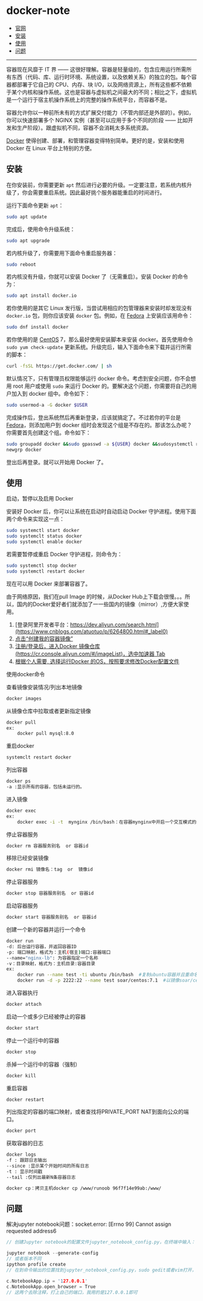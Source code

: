 # docker-note

- [官网](https://www.docker.com)
- [安装](#安装)
- [使用](#使用)
- [问题](#问题)

------

容器现在风靡于 IT 界 —— 这很好理解。容器是轻量级的，包含应用运行所需所有东西（代码、库、运行时环境、系统设置，以及依赖关系）的独立的包。每个容器都部署于它自己的 CPU、内存、块 I/O，以及网络资源上，所有这些都不依赖于某个内核和操作系统。这也是容器与虚拟机之间最大的不同；相比之下，虚拟机是一个运行于宿主机操作系统上的完整的操作系统平台，而容器不是。

容器允许你以一种前所未有的方式扩展交付能力（不管内部还是外部的）。例如，你可以快速部署多个 NGINX 实例（甚至可以应用于多个不同的阶段 —— 比如开发和生产阶段）。跟虚拟机不同，容器不会消耗太多系统资源。

[Docker](https://www.docker.com/) 使得创建、部署，和管理容器变得特别简单。更好的是，安装和使用 Docker 在 Linux 平台上特别的方便。

## 安装

在你安装前，你需要更新 `apt` 然后进行必要的升级。一定要注意，若系统内核升级了，你会需要重启系统。因此最好挑个服务器能重启的时间进行。

运行下面命令更新 `apt`：

```bash
sudo apt update
```

完成后，使用命令升级系统：

```bash
sudo apt upgrade
```

若内核升级了，你需要用下面命令重启服务器：

```bash
sudo reboot
```

若内核没有升级，你就可以安装 Docker 了（无需重启）。安装 Docker 的命令为：

```bash
sudo apt install docker.io
```

若你使用的是其它 Linux 发行版，当尝试用相应的包管理器来安装时却发现没有 `docker.io` 包，则你应该安装 `docker` 包。例如，在 [Fedora](https://getfedora.org/) 上安装应该用命令：

```bash
sudo dnf install docker
```

若你使用的是 [CentOS](https://www.linuxidc.com/topicnews.aspx?tid=14) 7，那么最好使用安装脚本来安装 docker。首先使用命令 `sudo yum check-update` 更新系统。升级完后，输入下面命令来下载并运行所需的脚本：

```bash
curl -fsSL https://get.docker.com/ | sh
```

默认情况下，只有管理员权限能够运行 docker 命令。考虑到安全问题，你不会想用 root 用户或使用 `sudo` 来运行 Docker 的。要解决这个问题，你需要将自己的用户加入到 docker 组中。命令如下：

```bash
sudo usermod-a -G docker $USER
```

完成操作后，登出系统然后再重新登录，应该就搞定了。不过若你的平台是 [Fedora](https://www.linuxidc.com/topicnews.aspx?tid=5)，则添加用户到 docker 组时会发现这个组是不存在的。那该怎么办呢？你需要首先创建这个组。命令如下：

```bash
sudo groupadd docker &&sudo gpasswd -a ${USER} docker &&sudosystemctl restart docker
newgrp docker
```

登出后再登录。就可以开始用 Docker 了。

## 使用

启动，暂停以及启用 Docker

安装好 Docker 后，你可以让系统在启动时自动启动 Docker 守护进程。使用下面两个命令来实现这一点：

```bash
sudo systemctl start docker
sudo systemclt status docker
sudo systemctl enable docker
```

若需要暂停或重启 Docker 守护进程，则命令为：

```bash
sudo systemctl stop docker
sudo systemctl restart docker
```

现在可以用 Docker 来部署容器了。

由于网络原因，我们在pull Image 的时候，从Docker Hub上下载会很慢。。。所以，国内的Docker爱好者们就添加了一一些国内的镜像（mirror）,方便大家使用。

1. [登录阿里开发者平台：https://dev.aliyun.com/search.html](https://www.cnblogs.com/atuotuo/p/6264800.html#_label0)
2. [点击“创建我的容器镜像”](https://www.cnblogs.com/atuotuo/p/6264800.html#_label1)
3. [注册/登录后，进入Docker 镜像仓库 (https://cr.console.aliyun.com/#/imageList)，选中加速器 Tab](https://www.cnblogs.com/atuotuo/p/6264800.html#_label2)
4. [根据个人需要, 选择运行Docker 的OS，按照要求修改Docker配置文件](https://www.cnblogs.com/atuotuo/p/6264800.html#_label3)

使用docker命令

查看镜像安装情况/列出本地镜像

```bash
docker images
```

从镜像仓库中拉取或者更新指定镜像

```bash
docker pull
ex:
	docker pull mysql:8.0
```

重启docker

```bash
systemclt restart docker
```

列出容器

```bash
docker ps
-a :显示所有的容器，包括未运行的。
```

进入镜像

```bash
docker exec
ex:
	docker exec -i -t  mynginx /bin/bash：在容器mynginx中开启一个交互模式的终端，即通过SSH协议进入容器（使用exit退出后容器不停止运行）
```

停止容器服务

```bash
docker rm 容器服务别名  or 容器id
```

移除已经安装镜像

```bash
docker rmi 镜像名：tag  or  镜像id
```

停止容器服务

```bash
docker stop 容器服务别名  or 容器id
```

启动容器服务

```bash
docker start 容器服务别名  or 容器id
```

创建一个新的容器并运行一个命令

```bash
docker run
-d: 后台运行容器，并返回容器ID
-p: 端口映射，格式为：主机(宿主)端口:容器端口
--name="nginx-lb": 为容器指定一个名称
-v：目录映射，格式为：主机目录:容器目录
ex:
	docker run --name test -ti ubuntu /bin/bash  #复制ubuntu容器并且重命名为test且运行，然后以伪终端交互式方式进入容器，运行bash
	docker run -d -p 2222:22 --name test soar/centos:7.1  #以镜像soar/centos:7.1创建名为test的容器，并以后台模式运行，并做端口映射到宿主机2222端口，P参数重启容器宿主机端口会发生改变
```

进入容器执行

```bash
docker attach
```

启动一个或多少已经被停止的容器

```bash
docker start
```

停止一个运行中的容器

```bash
docker stop
```

杀掉一个运行中的容器（强制）

```bash
docker kill
```

重启容器

```bash
docker restart
```

列出指定的容器的端口映射，或者查找将PRIVATE_PORT NAT到面向公众的端口。

```bash
docker port
```

获取容器的日志

```bash
docker logs
-f : 跟踪日志输出
--since :显示某个开始时间的所有日志
-t : 显示时间戳
--tail :仅列出最新N条容器日志
```

```bash
docker cp：拷贝主机docker cp /www/runoob 96f7f14e99ab:/www/
```

## 问题

解决jupyter notebook问题：socket.error: [Errno 99] Cannot assign requested address6

```c
// 创建Jupyter notebook的配置文件jupyter_notebook_config.py，在终端中输入：

jupyter notebook --generate-config
// 或者版本不同
ipython profile create
// 在到命令输出的位置找到jupyter_notebook_config.py，sudo gedit或者vim打开，有时候要先chmod赋予权限，把该文件的：

c.NotebookApp.ip = '127.0.0.1'
c.NotebookApp.open_browser = True
// 这两个去除注释，打上自己的端口，我用的是127.0.0.1即可
```

